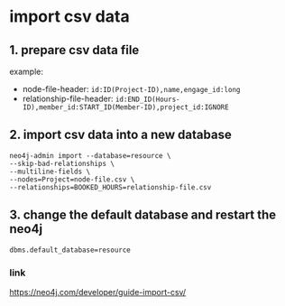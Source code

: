# import csv data

## 1. prepare csv data file

example:

- node-file-header: `id:ID(Project-ID),name,engage_id:long`
- relationship-file-header: `id:END_ID(Hours-ID),member_id:START_ID(Member-ID),project_id:IGNORE`

## 2. import csv data into a new database

```shell
neo4j-admin import --database=resource \
--skip-bad-relationships \
--multiline-fields \
--nodes=Project=node-file.csv \
--relationships=BOOKED_HOURS=relationship-file.csv
```

## 3. change the default database and restart the neo4j

```shell
dbms.default_database=resource
```

### link

https://neo4j.com/developer/guide-import-csv/
